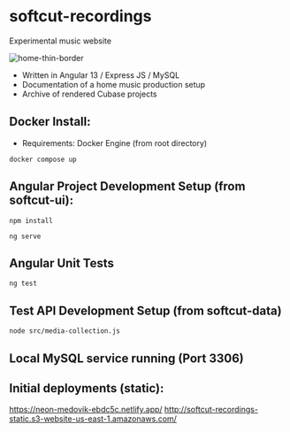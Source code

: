 
# softcut-recordings
 Experimental music website
 
![home-thin-border](https://user-images.githubusercontent.com/867946/181144111-515a0243-29a7-48e6-90e2-a294a21f1db8.jpg)
 * Written in Angular 13 / Express JS / MySQL
 * Documentation of a home music production setup
 * Archive of rendered Cubase projects
 
 
 ## Docker Install:
  - Requirements: Docker Engine (from root directory)

```
docker compose up
```
 

 ##  Angular Project Development Setup (from softcut-ui):
```
npm install
```

```
ng serve
```

## Angular Unit Tests
```
ng test
```

## Test API Development Setup (from softcut-data)
```
node src/media-collection.js
```

## Local MySQL service running (Port 3306)

## Initial deployments (static):
https://neon-medovik-ebdc5c.netlify.app/
http://softcut-recordings-static.s3-website-us-east-1.amazonaws.com/
